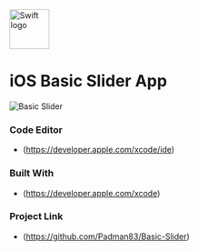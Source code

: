<img src="https://swift.org/assets/images/swift.svg" alt="Swift logo" height="70" >

# iOS Basic Slider App

![Basic Slider](https://user-images.githubusercontent.com/45048950/72086589-1ddb7080-3342-11ea-929f-cf755ea7fa70.gif)

### Code Editor

* (https://developer.apple.com/xcode/ide)

### Built With

* (https://developer.apple.com/xcode)

### Project Link

* (https://github.com/Padman83/Basic-Slider)
